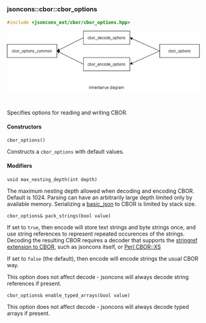 ### jsoncons::cbor::cbor_options

```c++
#include <jsoncons_ext/cbor/cbor_options.hpp>
```

![cbor_options](./diagrams/cbor_options.png)

<br>

Specifies options for reading and writing CBOR.

#### Constructors

    cbor_options()
Constructs a `cbor_options` with default values. 

#### Modifiers

    void max_nesting_depth(int depth)
The maximum nesting depth allowed when decoding and encoding CBOR. 
Default is 1024. Parsing can have an arbitrarily large depth
limited only by available memory. Serializing a [basic_json](../basic_json.md) to
CBOR is limited by stack size.

    cbor_options& pack_strings(bool value)

If set to `true`, then encode will store text strings and
byte strings once, and use string references to represent repeated occurences
of the strings. Decoding the resulting CBOR requires a decoder
that supports the 
[stringref extension to CBOR](http://cbor.schmorp.de/stringref), such as
jsoncons itself, or [Perl CBOR::XS](http://software.schmorp.de/pkg/CBOR-XS.html)

If set to `false` (the default), then encode
will encode strings the usual CBOR way. 

This option does not affect decode - jsoncons will always decode
string references if present.

    cbor_options& enable_typed_arrays(bool value)

This option does not affect decode - jsoncons will always decode
typed arrays if present.


